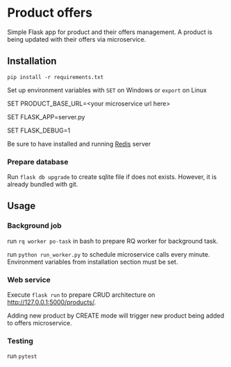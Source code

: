 # Product offers
Simple Flask app for product and their offers management. A product is being updated with their offers via microservice.

## Installation

`pip install -r requirements.txt`

Set up environment variables with `SET` on Windows or `export` on Linux

SET PRODUCT_BASE_URL=&lt;your microservice url here&gt;

SET FLASK_APP=server.py

SET FLASK_DEBUG=1

Be sure to have installed and running [Redis](https://redis.io/) server

### Prepare database

Run `flask db upgrade` to create sqlite file if does not exists. However, it is already bundled with git.

## Usage

### Background job

run `rq worker po-task` in bash to prepare RQ worker for background task.

run `python run_worker.py` to schedule microservice calls every minute.
Environment variables from installation section must be set.

### Web service

Execute `flask run` to prepare CRUD architecture on http://127.0.0.1:5000/products/.

Adding new product by CREATE mode will trigger new product being added to offers microservice.

### Testing

run `pytest`
